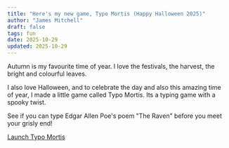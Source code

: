 ```yaml
---
title: "Here's my new game, Typo Mortis (Happy Halloween 2025)"
author: "James Mitchell"
draft: false
tags: fun
date: 2025-10-29
updated: 2025-10-29
---
```


Autumn is my favourite time of year. I love the festivals, the harvest, the bright and colourful leaves. 

I also love Halloween, and to celebrate the day and also this amazing time of year, I made a little game called Typo Mortis. Its a typing game with a spooky twist. 

See if you can type Edgar Allen Poe's poem "The Raven" before you meet your grisly end!

[Launch Typo Mortis](@/tk/app.md)